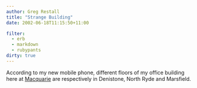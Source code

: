 ```yaml
---
author: Greg Restall
title: "Strange Building"
date: 2002-06-18T11:15:50+11:00

filter:
  - erb
  - markdown
  - rubypants
dirty: true
---
```


<p>According to my new mobile phone, different floors of my office building here at <a href="http://www.mq.edu.au/">Macquarie</a> are respectively in Denistone, North Ryde and Marsfield.</p>
